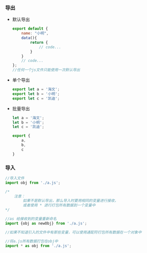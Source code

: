 ### 导出

+ 默认导出

  ```js
  export default {
      name: "小明",
      data(){
          return {
              // code...
          }
      }
      // code...
  };
  //任何一个js文件只能使用一次默认导出
  ```

+ 单个导出

  ```js
  export let a = '海文';
  export let b = '小明';
  export let c = '凯迪';
  ```

+ 批量导出

  ```js
  let a = '海文';
  let b = '小明';
  let c = '凯迪';
  
  export {
      a,
      b,
      c
  }
  ```

### 导入

```js
//导入文件
import obj from './a.js';

/*
	注意：
		如果不是默认导出，那么导入时要用相同的变量进行接收，
		或者使用 * 进行打包所有数据到一个变量中
*/
```

```js
//as 给接收到的变量重新命名
import {obj as newObj} from './a.js';
```

```js
//如果不知道引入的文件中有那些变量，可以使用通配符打包所有数据在一个对象中

//将a.js所有数据打包在obj中
import * as obj from './a.js';
```

